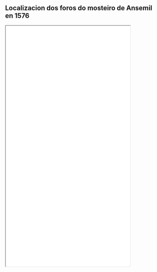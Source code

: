 ## Localizacion dos foros do mosteiro de Ansemil en 1576

<iframe src="ansemil.html" height="20%" width="80%"></iframe>

